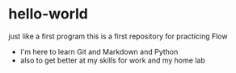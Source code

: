 # hello-world
just like a first program this is a first repository for practicing Flow
- I'm here to learn Git and Markdown and Python
- also to get better at my skills for work and my home lab
